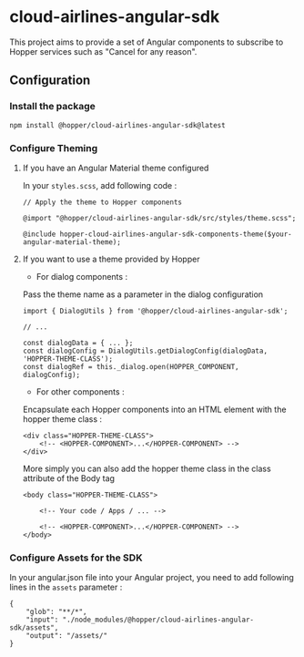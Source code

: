 # cloud-airlines-angular-sdk

This project aims to provide a set of Angular components to subscribe to Hopper services such as "Cancel for any reason".

## Configuration

### Install the package

```
npm install @hopper/cloud-airlines-angular-sdk@latest
```

### Configure Theming

1. If you have an Angular Material theme configured

    In your `styles.scss`, add following code :

    ```
    // Apply the theme to Hopper components 

    @import "@hopper/cloud-airlines-angular-sdk/src/styles/theme.scss";

    @include hopper-cloud-airlines-angular-sdk-components-theme($your-angular-material-theme);
    ```

2. If you want to use a theme provided by Hopper

    - For dialog components :

    Pass the theme name as a parameter in the dialog configuration

    ```
    import { DialogUtils } from '@hopper/cloud-airlines-angular-sdk';

    // ...

    const dialogData = { ... };
    const dialogConfig = DialogUtils.getDialogConfig(dialogData, 'HOPPER-THEME-CLASS');
    const dialogRef = this._dialog.open(HOPPER_COMPONENT, dialogConfig);
    ```
    - For other components :

    Encapsulate each Hopper components into an HTML element with the hopper theme class :

    ```
    <div class="HOPPER-THEME-CLASS">
        <!-- <HOPPER-COMPONENT>...</HOPPER-COMPONENT> -->
    </div>
    ```

    More simply you can also add the hopper theme class in the class attribute of the Body tag

    ```
    <body class="HOPPER-THEME-CLASS">

        <!-- Your code / Apps / ... -->

        <!-- <HOPPER-COMPONENT>...</HOPPER-COMPONENT> -->
    </body>
    ```

### Configure Assets for the SDK

In your angular.json file into your Angular project, you need to add following lines in the `assets` parameter :

```
{
    "glob": "**/*",
    "input": "./node_modules/@hopper/cloud-airlines-angular-sdk/assets",
    "output": "/assets/"
}
```